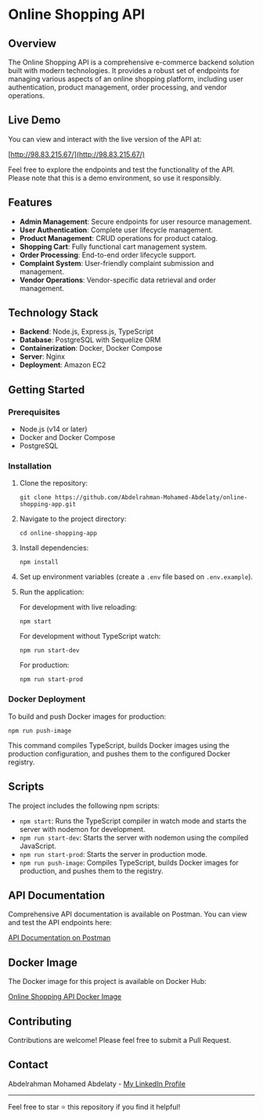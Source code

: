 # Online Shopping API

## Overview

The Online Shopping API is a comprehensive e-commerce backend solution built with modern technologies. It provides a robust set of endpoints for managing various aspects of an online shopping platform, including user authentication, product management, order processing, and vendor operations.

## Live Demo

You can view and interact with the live version of the API at:

[http://98.83.215.67/](http://98.83.215.67/)

Feel free to explore the endpoints and test the functionality of the API. Please note that this is a demo environment, so use it responsibly.

## Features

- **Admin Management**: Secure endpoints for user resource management.
- **User Authentication**: Complete user lifecycle management.
- **Product Management**: CRUD operations for product catalog.
- **Shopping Cart**: Fully functional cart management system.
- **Order Processing**: End-to-end order lifecycle support.
- **Complaint System**: User-friendly complaint submission and management.
- **Vendor Operations**: Vendor-specific data retrieval and order management.

## Technology Stack

- **Backend**: Node.js, Express.js, TypeScript
- **Database**: PostgreSQL with Sequelize ORM
- **Containerization**: Docker, Docker Compose
- **Server**: Nginx
- **Deployment**: Amazon EC2

## Getting Started

### Prerequisites

- Node.js (v14 or later)
- Docker and Docker Compose
- PostgreSQL

### Installation

1. Clone the repository:
   ```
   git clone https://github.com/Abdelrahman-Mohamed-Abdelaty/online-shopping-app.git
   ```

2. Navigate to the project directory:
   ```
   cd online-shopping-app
   ```

3. Install dependencies:
   ```
   npm install
   ```

4. Set up environment variables (create a `.env` file based on `.env.example`).

5. Run the application:

   For development with live reloading:
   ```
   npm start
   ```

   For development without TypeScript watch:
   ```
   npm run start-dev
   ```

   For production:
   ```
   npm run start-prod
   ```

### Docker Deployment

To build and push Docker images for production:
```
npm run push-image
```

This command compiles TypeScript, builds Docker images using the production configuration, and pushes them to the configured Docker registry.

## Scripts

The project includes the following npm scripts:

- `npm start`: Runs the TypeScript compiler in watch mode and starts the server with nodemon for development.
- `npm run start-dev`: Starts the server with nodemon using the compiled JavaScript.
- `npm run start-prod`: Starts the server in production mode.
- `npm run push-image`: Compiles TypeScript, builds Docker images for production, and pushes them to the registry.

## API Documentation

Comprehensive API documentation is available on Postman. You can view and test the API endpoints here:

[API Documentation on Postman](https://documenter.getpostman.com/view/32602280/2sAXqtagQi)

## Docker Image

The Docker image for this project is available on Docker Hub:

[Online Shopping API Docker Image](https://registry.hub.docker.com/r/abdelrahman370/online-shopping)

## Contributing

Contributions are welcome! Please feel free to submit a Pull Request.

## Contact

Abdelrahman Mohamed Abdelaty - [My LinkedIn Profile](https://www.linkedin.com/in/your-profile/)

---

Feel free to star ⭐ this repository if you find it helpful!